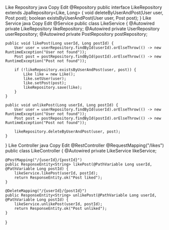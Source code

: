 Like Repository
java
Copy
Edit
@Repository
public interface LikeRepository extends JpaRepository<Like, Long> {
    void deleteByUserAndPost(User user, Post post);
    boolean existsByUserAndPost(User user, Post post);
}
Like Service
java
Copy
Edit
@Service
public class LikeService {
    @Autowired
    private LikeRepository likeRepository;
    @Autowired
    private UserRepository userRepository;
    @Autowired
    private PostRepository postRepository;

    public void likePost(Long userId, Long postId) {
        User user = userRepository.findById(userId).orElseThrow(() -> new RuntimeException("User not found"));
        Post post = postRepository.findById(postId).orElseThrow(() -> new RuntimeException("Post not found"));

        if (!likeRepository.existsByUserAndPost(user, post)) {
            Like like = new Like();
            like.setUser(user);
            like.setPost(post);
            likeRepository.save(like);
        }
    }

    public void unlikePost(Long userId, Long postId) {
        User user = userRepository.findById(userId).orElseThrow(() -> new RuntimeException("User not found"));
        Post post = postRepository.findById(postId).orElseThrow(() -> new RuntimeException("Post not found"));

        likeRepository.deleteByUserAndPost(user, post);
    }
}
Like Controller
java
Copy
Edit
@RestController
@RequestMapping("/likes")
public class LikeController {
    @Autowired
    private LikeService likeService;

    @PostMapping("/{userId}/{postId}")
    public ResponseEntity<String> likePost(@PathVariable Long userId, @PathVariable Long postId) {
        likeService.likePost(userId, postId);
        return ResponseEntity.ok("Post liked");
    }

    @DeleteMapping("/{userId}/{postId}")
    public ResponseEntity<String> unlikePost(@PathVariable Long userId, @PathVariable Long postId) {
        likeService.unlikePost(userId, postId);
        return ResponseEntity.ok("Post unliked");
    }
}
